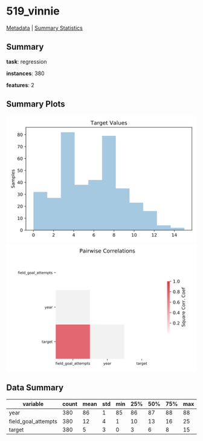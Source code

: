 # 519_vinnie

[Metadata](metadata.yaml) | [Summary Statistics](summary_stats.csv)

## Summary

**task**: regression

**instances**: 380

**features**: 2

## Summary Plots

![Labels](label.svg)
![Corr](corr.svg)

## Data Summary

|	variable	|	count	|	mean	|	std	|	min	|	25%	|	50%	|	75%	|	max|
| --- | --- | --- | --- | --- | --- | --- | --- | --- |
|	year	|	380	|	86	|	1	|	85	|	86	|	87	|	88	|	88
|	field_goal_attempts	|	380	|	12	|	4	|	1	|	10	|	13	|	16	|	25
|	target	|	380	|	5	|	3	|	0	|	3	|	6	|	8	|	15
